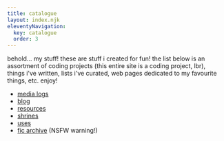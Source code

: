 ```yaml
---
title: catalogue
layout: index.njk
eleventyNavigation:
  key: catalogue
  order: 3
---
```


<section class="cards vertical">
<div class="size-l">

behold... my stuff! these are stuff i created for fun! the list below is an assortment of coding projects (this entire site is a coding project, lbr), things i've written, lists i've curated, web pages dedicated to my favourite things, etc. enjoy!

- [media logs](/logs)
- [blog](/blog)
- [resources](/resources)
- [shrines](/shrines)
- [uses](/uses)
- [fic archive](https://symmetras.neocities.org/) (NSFW warning!)

</div>
</section>